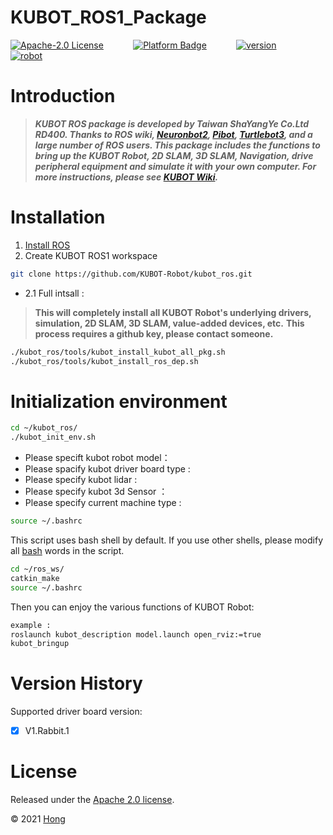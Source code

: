 # KUBOT_ROS1_Package 

[![Apache-2.0 License](https://img.shields.io/badge/license-Apache2.0-purple)](http://www.shayangye.com/)
&nbsp;&nbsp;&nbsp;&nbsp;&nbsp;&nbsp;&nbsp;&nbsp;&nbsp;&nbsp;
[![Platform Badge](https://img.shields.io/badge/platform-ROS_Melodic-blue.svg)](http://www.shayangye.com/)
&nbsp;&nbsp;&nbsp;&nbsp;&nbsp;&nbsp;&nbsp;&nbsp;&nbsp;&nbsp;
[![version](https://img.shields.io/badge/version-0.0.1-green)](http://www.shayangye.com/)
&nbsp;&nbsp;&nbsp;&nbsp;&nbsp;&nbsp;&nbsp;&nbsp;&nbsp;&nbsp;
[![robot](https://img.shields.io/badge/robot-KUBOT-orange)](http://www.shayangye.com/)
&nbsp;&nbsp;&nbsp;&nbsp;&nbsp;&nbsp;&nbsp;&nbsp;&nbsp;&nbsp;

# Introduction
> ***KUBOT ROS package is developed by Taiwan ShaYangYe Co.Ltd RD400. 
> Thanks to ROS wiki, [Neuronbot2](https://www.adlinktech.com/Products/ROS2_Solution/ROS_Opensource_Solution/NeuronBot?Lang=en), [Pibot](https://www.jianshu.com/u/7f508db63608), [Turtlebot3](https://emanual.robotis.com/docs/en/platform/turtlebot3/overview/), and a large number of ROS users.
> This package includes the functions to bring up the KUBOT Robot, 2D SLAM, 3D SLAM, 
> Navigation, drive peripheral equipment and simulate it with your own computer.
> For more instructions, please see [KUBOT Wiki](https://github.com/KUBOT-Robot/kubot_ros/wiki).***

# Installation 

1. [Install ROS](http://wiki.ros.org/ROS/Installation)
2. Create KUBOT  ROS1 workspace 

```sh
git clone https://github.com/KUBOT-Robot/kubot_ros.git
``` 

 - 2.1 Full intsall :
> **This will completely install all KUBOT Robot's underlying drivers, simulation, 2D SLAM, 3D SLAM, value-added devices, etc.**
> **This process requires a github key, please contact someone.**

```sh
./kubot_ros/tools/kubot_install_kubot_all_pkg.sh
./kubot_ros/tools/kubot_install_ros_dep.sh
```


# Initialization environment

```sh
cd ~/kubot_ros/
./kubot_init_env.sh
```

 - Please specift kubot robot model：
 - Please spacify kubot driver board type :
 - Please specify kubot lidar :
 - Please specify kubot 3d Sensor ：
 - Please specify current machine type :

```sh
source ~/.bashrc
```

This script uses bash shell by default. If you use other shells, please modify all  [bash]() words in the script.

```sh
cd ~/ros_ws/
catkin_make
source ~/.bashrc
```

Then you can enjoy the various functions of KUBOT Robot:

```sh
example : 
roslaunch kubot_description model.launch open_rviz:=true
kubot_bringup
```

# Version History

Supported driver board version:
- [X] V1.Rabbit.1

# License
Released under the [Apache 2.0 license](https://opensource.org/licenses/Apache-2.0).

© 2021 [Hong](https://www.linkedin.com/in/hong-yun-966a9a20b)